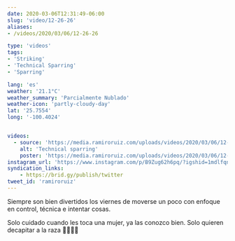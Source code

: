 ```yaml
---
date: 2020-03-06T12:31:49-06:00
slug: 'video/12-26-26'
aliases:
- /videos/2020/03/06/12-26-26

type: 'videos' 
tags:
- 'Striking'
- 'Technical Sparring'
- 'Sparring'

lang: 'es'
weather: '21.1°C'
weather_summary: 'Parcialmente Nublado'
weather-icon: 'partly-cloudy-day'
lat: '25.7554'
long: '-100.4024'


videos:
  - source: 'https://media.ramiroruiz.com/uploads/videos/2020/03/06/12-26-26/technical-sparring.mp4'
    alt: 'Technical sparring'
    poster: 'https://media.ramiroruiz.com/uploads/videos/2020/03/06/12-26-26/poster.jpg'
instagram_url: 'https://www.instagram.com/p/B9Zug62h6pq/?igshid=1mdlfqnlwiwlo'
syndication_links:
    - https://brid.gy/publish/twitter
tweet_id: 'ramiroruiz'
---
```

Siempre son bien divertidos los viernes de moverse un poco con enfoque en control, técnica e intentar cosas. 

Solo cuidado cuando les toca una mujer, ya las conozco bien. Solo quieren decapitar a la raza 🙆🏻‍♂️😅 

   